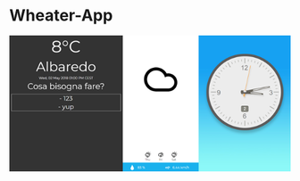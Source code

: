 # Wheater-App
![Wheater-App](https://github.com/cavazzatommaso/Wheater-App/blob/master/Immagine.png)

